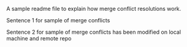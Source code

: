 A sample readme file to explain how merge conflict resolutions work.

Sentence 1 for sample of merge conflicts

Sentence 2 for sample of merge conflicts has been modified on local machine and remote repo
